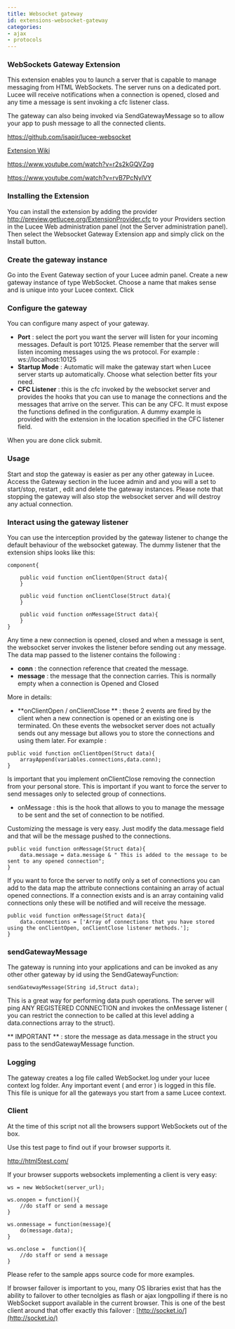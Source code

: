 ```yaml
---
title: Websocket gateway
id: extensions-websocket-gateway
categories:
- ajax
- protocols
---
```


### WebSockets Gateway Extension ###

This extension enables you to launch a server that is capable to manage messaging from HTML WebSockets. The server runs on a dedicated port. Lucee will receive notifications when a connection is opened, closed and any time a message is sent invoking a cfc listener class. 

The gateway can also being invoked via SendGatewayMessage so to allow your app to push message to all the connected clients.

<https://github.com/isapir/lucee-websocket>

[Extension Wiki](https://github.com/isapir/lucee-websocket/wiki)

<https://www.youtube.com/watch?v=r2s2kGQVZqg>

<https://www.youtube.com/watch?v=rvB7PcNylVY>


### Installing the Extension ###

You can install the extension by adding the provider <http://preview.getlucee.org/ExtensionProvider.cfc> to your Providers section in the Lucee Web administration panel (not the Server administration panel). Then select the Websocket Gateway Extension app and simply click on the Install button.

### Create the gateway instance ###

Go into the Event Gateway section of your Lucee admin panel. Create a new gateway instance of type WebSocket. Choose a name that makes sense and is unique into your Lucee context. Click


### Configure the gateway ###

You can configure many aspect of your gateway.


* **Port** : select the port you want the server will listen for your incoming messages. Default is port 10125. Please remember that the server will listen incoming messages using the ws protocol. For example : ws://localhost:10125
* **Startup Mode** : Automatic will make the gateway start when Lucee server starts up automatically. Choose what selection better fits your need.
* **CFC Listener** : this is the cfc invoked by the websocket server and provides the hooks that you can use to manage the connections and the messages that arrive on the server. This can be any CFC. It must expose the functions defined in the configuration. A dummy example is provided with the extension in the location specified in the CFC listener field.

When you are done click submit.

### Usage ###

Start and stop the gateway is easier as per any other gateway in Lucee. Access the Gateway section in the lucee admin and and you will a set to start/stop, restart , edit and delete the gateway instances. Please note that stopping the gateway will also stop the websocket server and will destroy any actual connection.


### Interact using the gateway listener ###

You can use the interception provided by the gateway listener to change the default behaviour of the websocket gateway. The dummy listener that the extension ships looks like this:

```lucee
component{

    public void function onClientOpen(Struct data){
    }

    public void function onClientClose(Struct data){
    }

    public void function onMessage(Struct data){
    }
}
```

Any time a new connection is opened, closed and when a message is sent, the websocket server invokes the listener before sending out any message. The data map passed to the listener contains the following :


* **conn** : the connection reference that created the message.
* **message** : the message that the connection carries. This is normally empty when a connection is Opened and Closed

More in details:

* **onClientOpen / onClientClose ** : these 2 events are fired by the client when a new connection is opened or an existing one is terminated. On these events the websocket server does not actually sends out any message but allows you to store the connections and using them later. For example :

```lucee
public void function onClientOpen(Struct data){
    arrayAppend(variables.connections,data.conn);
}
```

Is important that you implement onClientClose removing the connection from your personal store. This is important if you want to force the server to send messages only to selected group of connections.

* onMessage : this is the hook that allows to you to manage the message to be sent and the set of connection to be notified.

Customizing the message is very easy. Just modify the data.message field and that will be the message pushed to the connections.

```lucee
public void function onMessage(Struct data){
	data.message = data.message & " This is added to the message to be sent to any opened connection";
}
```

If you want to force the server to notify only a set of connections you can add to the data map the attribute connections containing an array of actual opened connections. If a connection exists and is an array containing valid connections only these will be notified and will receive the message.

```lucee
public void function onMessage(Struct data){
	data.connections = ['Array of connections that you have stored using the onClientOpen, onClientClose listener methods.'];
}
```

### sendGatewayMessage ###

The gateway is running into your applications and can be invoked as any other other gateway by id using the SendGatewayFunction:

```lucee
sendGatewayMessage(String id,Struct data);
```

This is a great way for performing data push operations. The server will ping ANY REGISTERED CONNECTION and invokes the onMessage listener ( you can restrict the connection to be called at this level adding a data.connections array to the struct).

** IMPORTANT ** : store the message as data.message in the struct you pass to the sendGatewayMessage function.


### Logging ###

The gateway creates a log file called WebSocket.log under your lucee context log folder. Any important event ( and error ) is logged in this file. This file is unique for all the gateways you start from a same Lucee context.

### Client ###

At the time of this script not all the browsers support WebSockets out of the box.

Use this test page to find out if your browser supports it. 

<http://html5test.com/>

If your browser supports websockets implementing a client is very easy:

```lucee
ws = new WebSocket(server_url);

ws.onopen = function(){
    //do staff or send a message
}

ws.onmessage = function(message){
    do(message.data);
}

ws.onclose =  function(){
    //do staff or send a message
}
```

Please refer to the sample apps source code for more examples.

If browser failover is important to you, many OS libraries exist that has the ability to failover to other tecnolgies as flash or ajax longpolling if there is no WebSocket support available in the current browser. This is one of the best client around that offer exactly this failover : [http://socket.io/](http://socket.io/)
